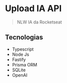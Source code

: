 # Upload IA API

> NLW IA da Rocketseat

## Tecnologias

- Typescript
- Node Js
- Fastify
- Prisma ORM
- SQLite
- OpenAI
